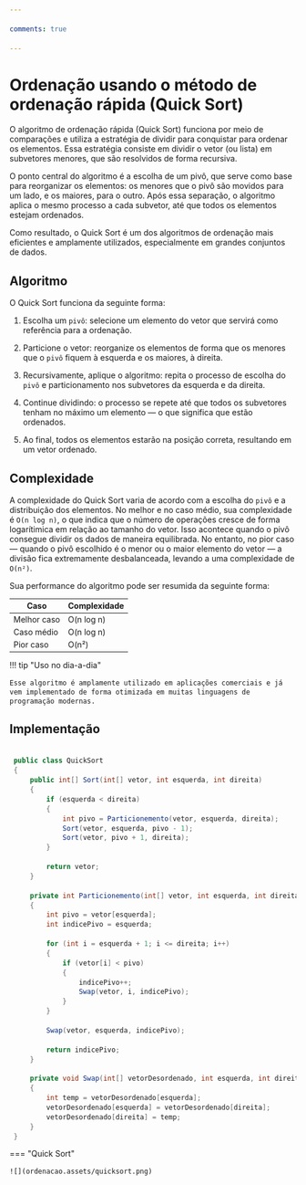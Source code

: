 ```yaml
---

comments: true

---
```


# **Ordenação usando o método de ordenação rápida (Quick Sort)**

O algoritmo de ordenação rápida (Quick Sort) funciona por meio de comparações e utiliza a estratégia de dividir para conquistar para ordenar os elementos. Essa estratégia consiste em dividir o vetor (ou lista) em subvetores menores, que são resolvidos de forma recursiva.

O ponto central do algoritmo é a escolha de um pivô, que serve como base para reorganizar os elementos: os menores que o pivô são movidos para um lado, e os maiores, para o outro. Após essa separação, o algoritmo aplica o mesmo processo a cada subvetor, até que todos os elementos estejam ordenados.

Como resultado, o Quick Sort é um dos algoritmos de ordenação mais eficientes e amplamente utilizados, especialmente em grandes conjuntos de dados.

## **Algoritmo**

O Quick Sort funciona da seguinte forma:

1. Escolha um `pivô`: selecione um elemento do vetor que servirá como referência para a ordenação.

2. Particione o vetor: reorganize os elementos de forma que os menores que o `pivô` fiquem à esquerda e os maiores, à direita.

3. Recursivamente, aplique o algoritmo: repita o processo de escolha do `pivô` e particionamento nos subvetores da esquerda e da direita.

4. Continue dividindo: o processo se repete até que todos os subvetores tenham no máximo um elemento — o que significa que estão ordenados.

5. Ao final, todos os elementos estarão na posição correta, resultando em um vetor ordenado.

## **Complexidade**

A complexidade do Quick Sort varia de acordo com a escolha do `pivô` e a distribuição dos elementos. No melhor e no caso médio, sua complexidade é `O(n log n)`, o que indica que o número de operações cresce de forma logarítimica em relação ao tamanho do vetor. Isso acontece quando o pivô consegue dividir os dados de maneira equilibrada. No entanto, no pior caso — quando o pivô escolhido é o menor ou o maior elemento do vetor — a divisão fica extremamente desbalanceada, levando a uma complexidade de `O(n²)`.

Sua performance do algoritmo pode ser resumida da seguinte forma:

| Caso         | Complexidade |
|--------------|--------------|
| Melhor caso  | O(n log n)   |
| Caso médio   | O(n log n)   |
| Pior caso    | O(n²)        |

!!! tip "Uso no dia-a-dia"

    Esse algoritmo é amplamente utilizado em aplicações comerciais e já vem implementado de forma otimizada em muitas linguagens de programação modernas.

## **Implementação**

```csharp

 public class QuickSort
 {
     public int[] Sort(int[] vetor, int esquerda, int direita)
     {
         if (esquerda < direita)
         {
             int pivo = Particionemento(vetor, esquerda, direita);
             Sort(vetor, esquerda, pivo - 1);
             Sort(vetor, pivo + 1, direita);
         }

         return vetor;
     }

     private int Particionemento(int[] vetor, int esquerda, int direita)
     {
         int pivo = vetor[esquerda];
         int indicePivo = esquerda;

         for (int i = esquerda + 1; i <= direita; i++)
         {
             if (vetor[i] < pivo)
             {
                 indicePivo++;
                 Swap(vetor, i, indicePivo);
             }
         }

         Swap(vetor, esquerda, indicePivo);

         return indicePivo;
     }

     private void Swap(int[] vetorDesordenado, int esquerda, int direita)
     {
         int temp = vetorDesordenado[esquerda];
         vetorDesordenado[esquerda] = vetorDesordenado[direita];
         vetorDesordenado[direita] = temp;
     }
 }
```

=== "Quick Sort"

    ![](ordenacao.assets/quicksort.png)